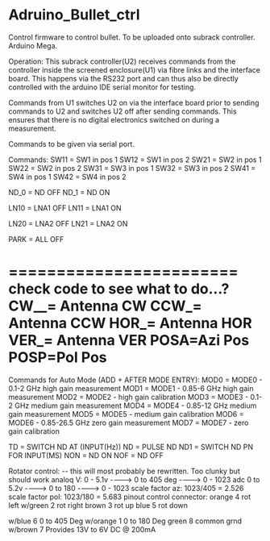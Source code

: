 # Adruino_Bullet_ctrl
Control firmware to control bullet.  To be uploaded onto subrack controller.  Arduino Mega.

Operation:
This subrack controller(U2) receives commands from the controller inside the screened enclosure(U1) via fibre links and the interface board.
This happens via the RS232 port and can thus also be directly controlled with the arduino IDE serial monitor for testing.

Commands from U1 switches U2 on via  the interface board prior to sending commands to U2 and switches U2 off after sending commands.  This ensures 
that there is no digital electronics switched on during a measurement.

Commands to be given via serial port.  

Commands:
 SW11 = SW1 in pos 1
 SW12 = SW1 in pos 2
 SW21 = SW2 in pos 1
 SW22 = SW2 in pos 2
 SW31 = SW3 in pos 1
 SW32 = SW3 in pos 2
 SW41 = SW4 in pos 1
 SW42 = SW4 in pos 2
 
 ND_0 = ND OFF
 ND_1 = ND ON 
 
 LN10 = LNA1 OFF
 LN11 = LNA1 ON

 LN20 = LNA2 OFF
 LN21 = LNA2 ON

 PARK = ALL OFF
 
 ========================
 check code to see what to do...?
 CW__= Antenna CW
 CCW_= Antenna CCW
 HOR_= Antenna HOR
 VER_= Antenna VER
 POSA=Azi Pos
 POSP=Pol Pos
========================
 
 
 Commands for Auto Mode (ADD + AFTER MODE ENTRY):
 MOD0 = MODE0 - 0.1-2  GHz high  gain  measurement
 MOD1 = MODE1 - 0.85-6  GHz high  gain  measurement
 MOD2 = MODE2 - high  gain  calibration
 MOD3 = MODE3 - 0.1-2 GHz medium  gain  measurement
 MOD4 = MODE4 - 0.85-12 GHz medium  gain  measurement
 MOD5 = MODE5 - medium  gain  calibration
 MOD6 = MODE6 - 0.85-26.5 GHz zero  gain  measurement
 MOD7 = MODE7 - zero gain calibration

TD =  SWITCH ND AT (INPUT(Hz))
ND =  PULSE ND
ND1 = SWITCH ND PN FOR INPUT(MS)
NON = ND ON
NOF = ND OFF


Rotator control:  -- this will most probably be rewritten. Too clunky but should work
analoq V: 
0 - 5.1v ----> 0 to 405 deg ----> 0 - 1023 adc
0 to 5.2v ----> 0 to 180 ----> 0 - 1023
scale factor az: 1023/405 = 2.526
scale factor pol: 1023/180 = 5.683
pinout control connector:
orange 4 rot left
w/green 2 rot right
brown 3 rot up
blue 5 rot down

w/blue 6 0 to 405 Deg
w/orange 1 0 to 180 Deg
green 8 common grnd
w/brown 7 Provides 13V to 6V DC @ 200mA
